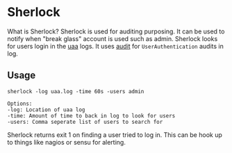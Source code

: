 # Sherlock

What is Sherlock? Sherlock is used for auditing purposing. It can be used to notify when "break glass" account is used such as admin. Sherlock looks for users login in the  [uaa](https://github.com/cloudfoundry/uaa) logs. It uses [audit](https://github.com/cloudfoundry/uaa/blob/master/docs/UAA-Audit.rst) for `UserAuthentication` audits in log.

## Usage


```
sherlock -log uaa.log -time 60s -users admin
```

```
Options:
-log: Location of uaa log
-time: Amount of time to back in log to look for users
-users: Comma seperate list of users to search for
```

Sherlock returns exit 1 on finding a user tried to log in. This can be hook up to things like nagios or sensu for alerting.
